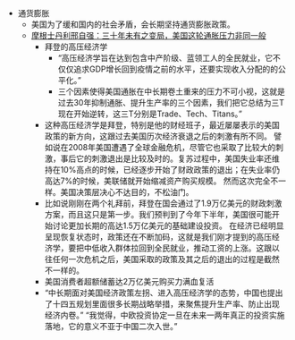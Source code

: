 - 通货膨胀
    - 美国为了缓和国内的社会矛盾，会长期坚持通货膨胀政策。
    - [ 摩根士丹利邢自强：三十年未有之变局，美国这轮通胀压力非同一般 ](https://mp.weixin.qq.com/s?__biz=MjM5NzAwMzU0MA%3D%3D&mid=2247522678&idx=2&sn=8a0ea57bf326815344f5aa959b05d95e&scene=45&ascene=0&devicetype=android-29&version=2800015d&nettype=WIFI&abtest_cookie=AAACAA%3D%3D&lang=zh_CN&exportkey=Af0JvqyMFgMWZddZSJMBwc8%3D&pass_ticket=%2BitxcsG5RpfutCKDbEMb9IkrbowWUDnzQ2Dp6VMRpSuUARNpRCyNyPWRKDwgtV3a&wx_header=1)
        - 拜登的高压经济学
            - “高压经济学旨在达到包含中产阶级、蓝领工人的全民就业，它不仅仅追求GDP增长回到疫情之前的水平，还要实现收入分配的的公平化。”
            - 三个因素使得美国通胀在中长期卷土重来的压力不可小视，这就是过去30年抑制通胀、提升生产率的三个因素，我们把它总结为三T现在开始逆转，这三T分别是Trade、Tech、Titans。”
        - 这种高压经济学是拜登，特别是他的财经班子，最近屡屡表示的美国政策的新方向，这跟过去美国历次经济衰退之后的刺激有所不同。  譬如说在2008年美国遭遇了全球金融危机，尽管它也采取了比较大的刺激，事后它的刺激退出是比较及时的。复苏过程中，美国失业率还维持在10%高点的时候，已经逐步开始了财政政策的退出；在失业率仍高达7%的时候，美联储就开始缩减资产购买规模。  然而这次完全不一样。美国决策层决心不达目的，不松油门。
        - 比如说刚刚在两个礼拜前，拜登在国会通过了1.9万亿美元的财政刺激方案，而且这只是第一步。我们预判到了今年下半年，美国很可能开始讨论更加长期的高达1.5万亿美元的基础建设投资。  在经济已经明显呈现恢复状态时，政策还在不断加码，这就是我们刚才提到的高压经济学，要把中低收入群体拉回到全民就业，推动工资的上涨。这跟以往任何一次危机之后，美国采取的政策及其之后的退出的过程是截然不一样的。
        - 美国消费者超额储蓄达2万亿美元购买力满血复活
        - “中长期面对美国经济政策左拐、进入高压经济学的态势，中国也提出了十四五规划里面很多长期战略举措，来聚焦提升生产率、防止出现经济内卷。”  “我觉得，中欧投资协定一旦在未来一两年真正的投资实施落地，它的意义不亚于中国二次入世。”
